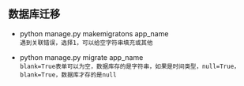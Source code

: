 ## 数据库迁移  
* python manage.py makemigratons app_name  
`遇到关联错误，选择1，可以给空字符串填充或其他`  

* python manage.py migrate app_name  
`blank=True表单可以为空，数据库存的是字符串，如果是时间类型，null=True，blank=True，数据库才存的是null`  
